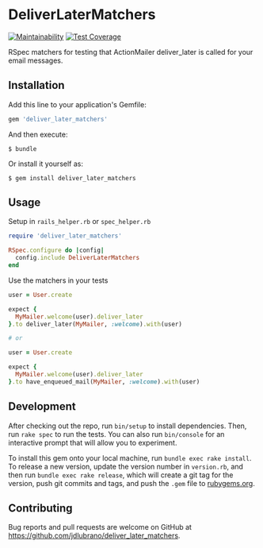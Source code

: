 # DeliverLaterMatchers

[![Maintainability](https://api.codeclimate.com/v1/badges/d7f9f4691169769b1ac6/maintainability)](https://codeclimate.com/github/jdlubrano/deliver_later_matchers/maintainability)
[![Test Coverage](https://api.codeclimate.com/v1/badges/d7f9f4691169769b1ac6/test_coverage)](https://codeclimate.com/github/jdlubrano/deliver_later_matchers/test_coverage)

RSpec matchers for testing that ActionMailer deliver_later is called for your
email messages.

## Installation

Add this line to your application's Gemfile:

```ruby
gem 'deliver_later_matchers'
```

And then execute:

    $ bundle

Or install it yourself as:

    $ gem install deliver_later_matchers

## Usage
Setup in `rails_helper.rb` or `spec_helper.rb`

```ruby
require 'deliver_later_matchers'

RSpec.configure do |config|
  config.include DeliverLaterMatchers
end
```

Use the matchers in your tests

```ruby
user = User.create

expect {
  MyMailer.welcome(user).deliver_later
}.to deliver_later(MyMailer, :welcome).with(user)

# or

user = User.create

expect {
  MyMailer.welcome(user).deliver_later
}.to have_enqueued_mail(MyMailer, :welcome).with(user)
```

## Development

After checking out the repo, run `bin/setup` to install dependencies.
Then, run `rake spec` to run the tests. You can also run `bin/console` for an
interactive prompt that will allow you to experiment.

To install this gem onto your local machine, run `bundle exec rake install`.
To release a new version, update the version number in `version.rb`, and then
run `bundle exec rake release`, which will create a git tag for the version,
push git commits and tags, and push the `.gem` file to
[rubygems.org](https://rubygems.org).

## Contributing

Bug reports and pull requests are welcome on GitHub at
https://github.com/jdlubrano/deliver_later_matchers.

